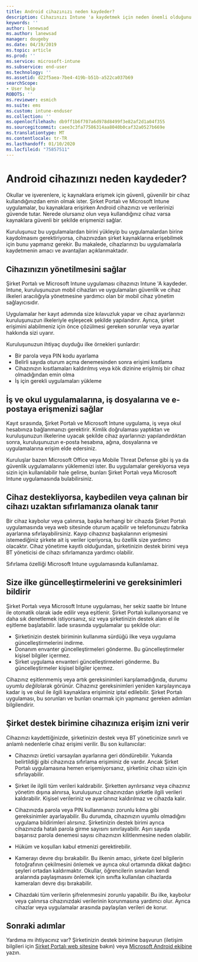 ```yaml
---
title: Android cihazınızı neden kaydeder?
description: Cihazınızı Intune 'a kaydetmek için neden önemli olduğunu öğrenin
keywords: ''
author: lenewsad
ms.author: lanewsad
manager: dougeby
ms.date: 04/19/2019
ms.topic: article
ms.prod: ''
ms.service: microsoft-intune
ms.subservice: end-user
ms.technology: ''
ms.assetid: d22f5aea-7be4-419b-b51b-a522ca037b69
searchScope:
- User help
ROBOTS: ''
ms.reviewer: esmich
ms.suite: ems
ms.custom: intune-enduser
ms.collection: ''
ms.openlocfilehash: db9ff1b6f707a6d978d8499f3e82af2d1a04f355
ms.sourcegitcommit: caee3c3fa77586314aa8040b0caf32a0527b669e
ms.translationtype: MT
ms.contentlocale: tr-TR
ms.lasthandoff: 01/10/2020
ms.locfileid: "75857511"
---
```

# <a name="why-enroll-your-android-device"></a>Android cihazınızı neden kaydeder?  

Okullar ve işverenlere, iç kaynaklara erişmek için güvenli, güvenilir bir cihaz kullandığınızdan emin olmak ister. Şirket Portalı ve Microsoft Intune uygulamalar, bu kaynaklara erişirken Android cihazınızı ve verilerinizi güvende tutar. Nerede olursanız olun veya kullandığınız cihaz varsa kaynaklara güvenli bir şekilde erişmenizi sağlar. 

Kuruluşunuz bu uygulamalardan birini yükleyip bu uygulamalardan birine kaydolmasını gerektiriyorsa, cihazınızdan şirket kaynaklarına erişebilmek için bunu yapmanız gerekir. Bu makalede, cihazlarınızı bu uygulamalarla kaydetmenin amacı ve avantajları açıklanmaktadır.  

## <a name="gets-your-device-managed"></a>Cihazınızın yönetilmesini sağlar  
 Şirket Portalı ve Microsoft Intune uygulaması cihazınızı Intune 'A kaydeder.  Intune, kuruluşunuzun mobil cihazları ve uygulamaları güvenlik ve cihaz ilkeleri aracılığıyla yönetmesine yardımcı olan bir mobil cihaz yönetim sağlayıcısıdır. 

Uygulamalar her kayıt adımında size kılavuzluk yapar ve cihaz ayarlarınızı kuruluşunuzun ilkeleriyle eşleşecek şekilde yapılandırır. Ayrıca, şirket erişimini alabilmeniz için önce çözülmesi gereken sorunlar veya ayarlar hakkında sizi uyarır.  

Kuruluşunuzun ihtiyaç duyduğu ilke örnekleri şunlardır:  
* Bir parola veya PIN kodu ayarlama
* Belirli sayıda oturum açma denemesinden sonra erişimi kısıtlama
* Cihazınızın kısıtlamaları kaldırılmış veya kök dizinine erişilmiş bir cihaz olmadığından emin olma
* İş için gerekli uygulamaları yükleme  

## <a name="gives-you-access-to-work-and-school-apps-work-files-and-email"></a>İş ve okul uygulamalarına, iş dosyalarına ve e-postaya erişmenizi sağlar  
Kayıt sırasında, Şirket Portalı ve Microsoft Intune uygulama, iş veya okul hesabınıza bağlanmanızı gerektirir.  Kimlik doğrulaması yaptıktan ve kuruluşunuzun ilkelerine uyacak şekilde cihaz ayarlarınızı yapılandırdıktan sonra, kuruluşunuzun e-posta hesabına, ağına, dosyalarına ve uygulamalarına erişim elde edersiniz.  

Kuruluşlar bazen Microsoft Office veya Mobile Threat Defense gibi iş ya da güvenlik uygulamalarını yüklemenizi ister. Bu uygulamalar gerekiyorsa veya sizin için kullanılabilir hale gelirse, bunları Şirket Portalı veya Microsoft Intune uygulamasında bulabilirsiniz.

## <a name="lets-you-remotely-reset-a-lost-or-stolen-device-if-device-supports-it"></a>Cihaz destekliyorsa, kaybedilen veya çalınan bir cihazı uzaktan sıfırlamanıza olanak tanır
Bir cihaz kaybolur veya çalınırsa, başka herhangi bir cihazda Şirket Portalı uygulamasında veya web sitesinde oturum açabilir ve telefonunuzu fabrika ayarlarına sıfırlayabilirsiniz. Kayıp cihazınız başkalarının erişmesini istemediğiniz şirkete ait iş veriler içeriyorsa, bu özellik size yardımcı olacaktır. Cihaz yönetime kayıtlı olduğundan, şirketinizin destek birimi veya BT yöneticisi de cihazı sıfırlamanıza yardımcı olabilir.  

Sıfırlama özelliği Microsoft Intune uygulamasında kullanılamaz.  

## <a name="notifies-you-of-policy-updates-and-requirements"></a>Size ilke güncelleştirmelerini ve gereksinimleri bildirir
Şirket Portalı veya Microsoft Intune uygulaması, her sekiz saatte bir Intune ile otomatik olarak iade edilir veya eşitlenir. Şirket Portalı kullanıyorsanız ve daha sık denetlemek istiyorsanız, siz veya şirketinizin destek alanı el ile eşitleme başlatabilir. İade sırasında uygulamalar şu şekilde olur:  

* Şirketinizin destek biriminin kullanıma sürdüğü ilke veya uygulama güncelleştirmelerini indirme.  
* Donanım envanter güncelleştirmeleri gönderme. Bu güncelleştirmeler kişisel bilgiler içermez.  
* Şirket uygulama envanteri güncelleştirmeleri gönderme. Bu güncelleştirmeler kişisel bilgiler içermez.  

Cihazınız eşitlenmemiş veya artık gereksinimleri karşılamadığında, durumu *uyumlu değil*olarak görünür. Cihazınız gereksinimleri yeniden karşılayıncaya kadar iş ve okul ile ilgili kaynaklara erişiminiz iptal edilebilir. Şirket Portalı uygulaması, bu sorunları ve bunları onarmak için yapmanız gereken adımları bilgilendirir.  


## <a name="permits-company-support-access-to-your-device"></a>Şirket destek birimine cihazınıza erişim izni verir
Cihazınızı kaydettiğinizde, şirketinizin destek veya BT yöneticinize sınırlı ve anlamlı nedenlerle cihaz erişimi verilir. Bu son kullanıcılar:  

* Cihazınızı üretici varsayılan ayarlarına geri döndürebilir. Yukarıda belirtildiği gibi cihazınıza sıfırlama erişiminiz de vardır. Ancak Şirket Portalı uygulamasına hemen erişemiyorsanız, şirketiniz cihazı sizin için sıfırlayabilir.  

* Şirket ile ilgili tüm verileri kaldırabilir. Şirketten ayrılırsanız veya cihazınız yönetim dışına alınırsa, kuruluşunuz cihazınızdan şirketle ilgili verileri kaldırabilir. Kişisel verileriniz ve ayarlarınız kaldırılmaz ve cihazda kalır.  

* Cihazınızda parola veya PIN kullanmanızı zorunlu kılma gibi gereksinimler ayarlayabilir. Bu durumda, cihazınızın uyumlu olmadığını uygulama bildirimleri alırsınız. Şirketinizin destek birimi ayrıca cihazınızda hatalı parola girme sayısını sınırlayabilir. Aşırı sayıda başarısız parola denemesi sayısı cihazınızın kilitlenmesine neden olabilir.  

* Hüküm ve koşulları kabul etmenizi gerektirebilir.  

* Kamerayı devre dışı bırakabilir. Bu ilkenin amacı, şirkete özel bilgilerin fotoğrafının çekilmesini önlemek ve ayrıca okul ortamında dikkat dağıtıcı şeyleri ortadan kaldırmaktır. Okullar, öğrencilerin sınavları kendi aralarında paylaşmasını önlemek için sınıfta kullanılan cihazlarda kameraları devre dışı bırakabilir.  

* Cihazdaki tüm verilerin şifrelenmesini zorunlu yapabilir. Bu ilke, kaybolur veya çalınırsa cihazınızdaki verilerinin korunmasına yardımcı olur. Ayrıca cihazlar veya uygulamalar arasında paylaşılan verileri de korur. 

## <a name="next-steps"></a>Sonraki adımlar  

Yardıma mı ihtiyacınız var? Şirketinizin destek birimine başvurun (iletişim bilgileri için [Şirket Portalı web sitesine](https://go.microsoft.com/fwlink/?linkid=2010980) bakın) veya <a href="mailto:wintunedroidfbk@microsoft.com?subject=I'm having trouble installing the Company Portal app on my Android device&body=Describe the issue you're experiencing here.">Microsoft Android ekibine</a> yazın.

